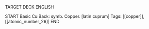 TARGET DECK
ENGLISH

START
Basic
Cu
Back: symb. Copper. [latin cuprum]
Tags: [[copper]], [[atomic_number_29]]
END
